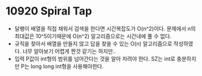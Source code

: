 # 10920 Spiral Tap

- 달팽이 배열을 직접 채워서 검색을 한다면 시간복잡도가 O(n^2)이다. 문제에서 n의 최대값은 10^5이기때문에 O(n^2) 알고리즘으로는 시간내에 풀 수 없다.
- 규칙을 찾아서 배열을 만들지 않고 답을 찾을 수 있는 O(n) 알고리즘으로 작성하였다. 너무 알아보기 어렵게 짠것 같기는 하지만..
- 입력 P값이 int형의 범위를 넘어간다는 것을 알아 차려야 한다. SZ는 int로 충분하지만 P는 long long int형을 사용해야한다.
